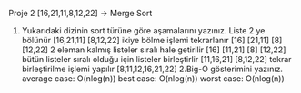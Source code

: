 Proje 2
[16,21,11,8,12,22] -> Merge Sort

1. Yukarıdaki dizinin sort türüne göre aşamalarını yazınız.
	Liste 2 ye bölünür
	[16,21,11] [8,12,22] ikiye bölme işlemi tekrarlanır
	[16] [21,11] [8] [12,22] 2 eleman kalmış listeler sıralı hale getirilir
	[16] [11,21] [8] [12,22] bütün listeler sıralı olduğu için listeler birleştirlir
	[11,16,21] [8,12,22] tekrar birleştirilme işlemi yapılır
	[8,11,12,16,21,22]
2.Big-O gösterimini yazınız.
	average case: O(nlog(n))
	best case:    O(nlog(n))
	worst case:   O(nlog(n))